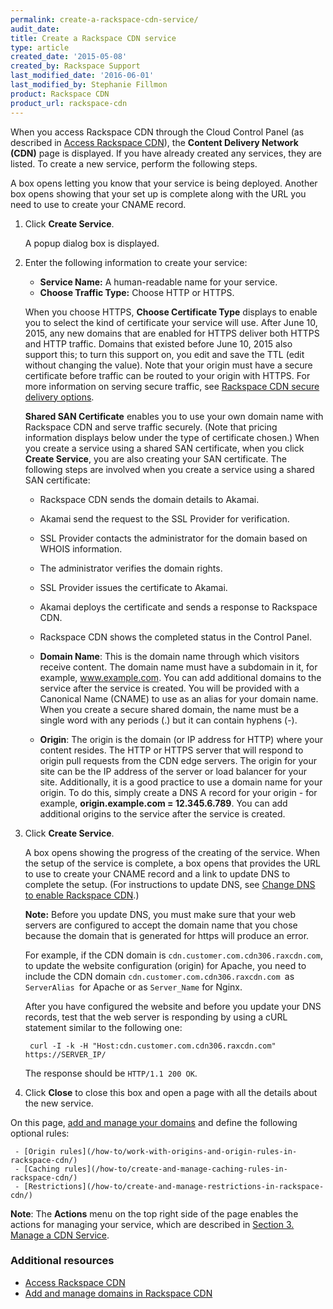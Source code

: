 ```yaml
---
permalink: create-a-rackspace-cdn-service/
audit_date:
title: Create a Rackspace CDN service
type: article
created_date: '2015-05-08'
created_by: Rackspace Support
last_modified_date: '2016-06-01'
last_modified_by: Stephanie Fillmon
product: Rackspace CDN
product_url: rackspace-cdn
---
```


When you access Rackspace CDN through the Cloud Control Panel (as
described in [Access Rackspace CDN](/how-to/access-rackspace-cdn)),
the **Content Delivery Network (CDN)** page is displayed. If you have
already created any services, they are listed. To create a new service,
perform the following steps.

A box opens letting you know that your service is being deployed.
Another box opens showing that your set up is complete along with the
URL you need to use to create your CNAME record.

1. Click **Create Service**.

   A popup dialog box is displayed.

2. Enter the following information to create your service:

   - **Service Name:** A human-readable name for your service.
   - **Choose Traffic Type:** Choose HTTP or HTTPS.

   When you choose HTTPS, **Choose Certificate Type** displays to enable you to select the kind of certificate your service will use. After June 10, 2015, any new domains that are enabled for HTTPS deliver both HTTPS and HTTP traffic. Domains that existed before June 10, 2015 also support this; to turn this support on, you edit and save the TTL (edit without changing the value). Note that your origin must have a secure certificate before traffic can be routed to your origin with HTTPS. For more information on serving secure traffic, see [Rackspace CDN secure delivery options](/how-to/rackspace-cdn-secure-delivery-options).

   **Shared SAN Certificate** enables you to use your own domain name with Rackspace CDN and serve traffic securely. (Note that pricing information displays below under the type of certificate chosen.) When you create a service using a shared SAN certificate, when you click **Create Service**, you are also creating your SAN certificate. The following steps are involved when you create a service using a shared SAN certificate:

      - Rackspace CDN sends the domain details to Akamai.
      - Akamai send the request to the SSL Provider for verification.
      - SSL Provider contacts the administrator for the domain based on WHOIS information.
      - The administrator verifies the domain rights.
      - SSL Provider issues the certificate to Akamai.
      - Akamai deploys the certificate and sends a response to Rackspace CDN.
      - Rackspace CDN shows the completed status in the Control Panel.

   - **Domain Name**: This is the domain name through which visitors receive content. The domain name must have a subdomain in it, for example, www.example.com. You can add additional domains to the service after the service is created. You will be provided with a Canonical Name (CNAME) to use as an alias for your domain name. When you create a secure shared domain, the name must be a single word with any periods (.) but it can contain hyphens (-).
   - **Origin**: The origin is the domain (or IP address for HTTP) where your content resides. The HTTP or HTTPS server that will respond to origin pull requests from the CDN edge servers. The origin for your site can be the IP address of the server or load balancer for your site. Additionally, it is a good practice to use a domain name for your origin. To do this, simply create a DNS A record for your origin - for example, **origin.example.com = 12.345.6.789**. You can add additional origins to the service after the service is created.

3. Click **Create Service**.

   A box opens showing the progress of the creating of the service. When the setup of the service is complete, a box opens that provides the URL to use to create your CNAME record and a link to update DNS to complete the setup. (For instructions to update DNS, see [Change DNS to enable Rackspace CDN](/how-to/change-dns-to-enable-rackspace-cdn).)

   **Note:** Before you update DNS, you must make sure that your web servers are configured to accept the domain name that you chose because the domain that is generated for https will produce an error.

   For example, if the CDN domain is `cdn.customer.com.cdn306.raxcdn.com`, to update the website configuration (origin) for Apache, you need to include the CDN domain `cdn.customer.com.cdn306.raxcdn.com `as `ServerAlias `for Apache or as `Server_Name` for Nginx.

   After you have configured the website and before you update your DNS records, test that the web server is responding by using a cURL statement similar to the following one:

        curl -I -k -H "Host:cdn.customer.com.cdn306.raxcdn.com" https://SERVER_IP/

   The response should be `HTTP/1.1 200 OK`.

4.  Click **Close** to close this box and open a page with all the
details about the new service.

   On this page, [add and manage your domains](/how-to/add-and-manage-domains-in-rackspace-cdn) and define the following optional rules:

     - [Origin rules](/how-to/work-with-origins-and-origin-rules-in-rackspace-cdn/)
     - [Caching rules](/how-to/create-and-manage-caching-rules-in-rackspace-cdn/)
     - [Restrictions](/how-to/create-and-manage-restrictions-in-rackspace-cdn/)

   **Note**: The **Actions** menu on the top right side of the page enables the actions for managing your service, which are described in [Section 3. Manage a CDN Service](/how-to/rackspace-cdn).

### Additional resources

- [Access Rackspace CDN](/how-to/access-rackspace-cdn)
- [Add and manage domains in Rackspace CDN](/how-to/add-and-manage-domains-in-rackspace-cdn)
